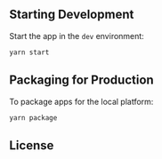 ## Starting Development

Start the app in the `dev` environment:

```bash
yarn start
```

## Packaging for Production

To package apps for the local platform:

```bash
yarn package
```

## License
